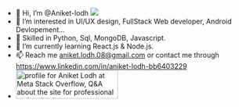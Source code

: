 - 👋 Hi, I’m @Aniket-lodh ![](https://komarev.com/ghpvc/?username=Aniket-lodh&color=blueviolet&label=PROFILE+VIEWS)
- 👀 I’m interested in UI/UX design, FullStack Web developer, Android Devlopement...
- 💞 Skilled in Python, Sql, MongoDB, Javascript.
- 🌱 I’m currently learning React.js & Node.js.
- 📫 Reach me aniket.lodh.08@gmail.com or contact me through https://www.linkedin.com/in/aniket-lodh-bb6403229
- <a href="https://meta.stackoverflow.com/users/18529574/aniket-lodh"><img src="https://meta.stackoverflow.com/users/flair/18529574.png?theme=dark" width="208" height="58" alt="profile for Aniket Lodh at Meta Stack Overflow, Q&amp;A about the site for professional and enthusiast programmers" title="profile for Aniket Lodh at Meta Stack Overflow, Q&amp;A about the site for professional and enthusiast programmers"></a>
</a>
<!---
Aniket-lodh/Aniket-lodh is a ✨ special ✨ repository because its `README.md` (this file) appears on your GitHub profile.
You can click the Preview link to take a look at your changes.
--->
